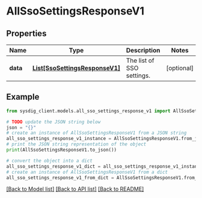 # AllSsoSettingsResponseV1


## Properties

Name | Type | Description | Notes
------------ | ------------- | ------------- | -------------
**data** | [**List[SsoSettingsResponseV1]**](SsoSettingsResponseV1.md) | The list of SSO settings. | [optional] 

## Example

```python
from sysdig_client.models.all_sso_settings_response_v1 import AllSsoSettingsResponseV1

# TODO update the JSON string below
json = "{}"
# create an instance of AllSsoSettingsResponseV1 from a JSON string
all_sso_settings_response_v1_instance = AllSsoSettingsResponseV1.from_json(json)
# print the JSON string representation of the object
print(AllSsoSettingsResponseV1.to_json())

# convert the object into a dict
all_sso_settings_response_v1_dict = all_sso_settings_response_v1_instance.to_dict()
# create an instance of AllSsoSettingsResponseV1 from a dict
all_sso_settings_response_v1_from_dict = AllSsoSettingsResponseV1.from_dict(all_sso_settings_response_v1_dict)
```
[[Back to Model list]](../README.md#documentation-for-models) [[Back to API list]](../README.md#documentation-for-api-endpoints) [[Back to README]](../README.md)


